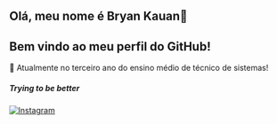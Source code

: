 ## Olá, meu nome é Bryan Kauan👋
## Bem vindo ao meu perfil do GitHub!
                                                                          
:school: Atualmente no terceiro ano do ensino médio de técnico de sistemas!
                                                                                        

##### Trying to be better
 <div> 
<a href="https://www.instagram.com/eobraiak/" target="_blank">
  <img src="https://img.shields.io/badge/Instagram-E4405F?style=for-the-badge&logo=instagram&logoColor=white" alt="Instagram">
</a>

